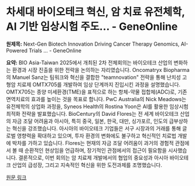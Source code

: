 # 차세대 바이오테크 혁신, 암 치료 유전체학, AI 기반 임상시험 주도… - GeneOnline

**원제목:** Next-Gen Biotech Innovation Driving Cancer Therapy Genomics, AI-Powered Trials ... - GeneOnline

**요약:** BIO Asia-Taiwan 2025에서 개최된 2차 전체회의는 바이오테크 산업의 변화하는 환경과 시장 진출을 위한 전략을 논의하는 자리였습니다.  Oncomatryx Biopharma의 Manuel Sanz는 팀워크와 혁신을 결합한 "teamnovation" 전략을 통해 난치성 고형암 치료제 OMTX705를 개발하여 임상 단계까지 진입시킨 과정을 설명했습니다.  OMTX705는 종양 미세환경(TME)을 표적으로 하는 항체-약물 접합체(ADC)로, 기존 면역치료의 효과를 높이는 것을 목표로 합니다.  PwC Australia의 Nick Meadows는 유전체학의 상업화 과정을, Syneos Health의 Rostina Yoon은 AI를 활용한 임상시험 최적화 전략을 발표했습니다.  BioCentury의 David Flores는 전 세계 바이오테크 산업의 자금 조달 어려움과 아시아, 특히 중국, 일본, 한국, 대만, 싱가포르, 인도의 급부상하는 혁신을 강조했습니다.  아시아의 바이오테크 기업들은 서구 시장과의 거래를 통해 글로벌 영향력을 확대하고 있으며,  투자 환경의 변화에도 불구하고 혁신적인 치료법 개발에 박차를 가하고 있습니다.  Flores는 현재의 자금 조달 어려움이 과거의 경험적 관점에서 볼 때 순환적인 현상임을 언급하며, 장기적인 관점에서의 접근이 필요함을 시사했습니다.  결론적으로, 이번 회의는 암 치료제 개발에서의 협업의 중요성과 아시아 바이오테크 산업의 급성장, 그리고 지속적인 혁신을 위한 도전과제를 조명했습니다.

[원문 링크](https://www.geneonline.com/next-gen-biotech-innovation-driving-cancer-therapy-genomics-ai-powered-trials-and-apacs-global-rise-at-bio-asia-taiwan-2025/)
